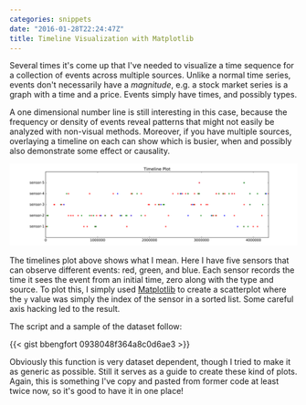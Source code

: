 ```yaml
---
categories: snippets
date: "2016-01-28T22:24:47Z"
title: Timeline Visualization with Matplotlib
---
```


Several times it's come up that I've needed to visualize a time sequence for a collection of events across multiple sources. Unlike a normal time series, events don't necessarily have a _magnitude_, e.g. a stock market series is a graph with a time and a price. Events simply have times, and possibly types.

A one dimensional number line is still interesting in this case, because the frequency or density of events reveal patterns that might not easily be analyzed with non-visual methods. Moreover, if you have multiple sources, overlaying a timeline on each can show which is busier, when and possibly also demonstrate some effect or causality.

![Timeline Plot](/images/2016-01-28-timeline.svg)

The timelines plot above shows what I mean. Here I have five sensors that can observe different events: red, green, and blue. Each sensor records the time it sees the event from an initial time, zero along with the type and source. To plot this, I simply used [Matplotlib](http://matplotlib.org/) to create a scatterplot where the `y` value was simply the index of the sensor in a sorted list. Some careful axis hacking led to the result.

The script and a sample of the dataset follow:

{{< gist bbengfort 0938048f364a8c0d6ae3 >}}

Obviously this function is very dataset dependent, though I tried to make it as generic as possible. Still it serves as a guide to create these kind of plots. Again, this is something I've copy and pasted from former code at least twice now, so it's good to have it in one place!
